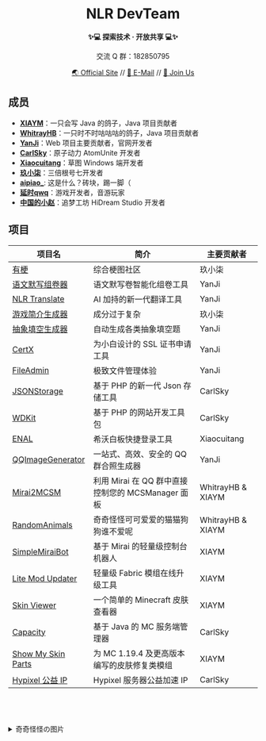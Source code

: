 
<!--  





  ⚠ 内部成员请注意
  修改本文件时请同步更新 NLR-DevTeam/Website-V2 存储库的信息、或联系 Web 开发者协助更新
  以确保 Github 主页和官方网站中相关信息同步





-->

<h1 align=center>NLR DevTeam</h1>
<p align=center><b>✨💻 探索技术 · 开放共享 💻✨</b></p>
<p align=center>交流 Q 群：182850795</p>
<p align=center>
  <a href="//www.nlrdev.top" target="_blank">🌏 Official Site</a> //
  <a href="mailto:contact@nlrdev.top">📧 E-Mail</a> // 
  <a href="//join.nlrdev.top" target="_blank">🐧 Join Us</a>
</p>

## 成员

- **[XIAYM](//xiaym.link)**：一只会写 Java 的鸽子，Java 项目贡献者
- **[WhitrayHB](//whitrayhb.top)**：一只时不时咕咕咕的鸽子，Java 项目贡献者
- **[YanJi](//i.simsv.com)**：Web 项目主要贡献者，官网开发者
- **[CarlSky](//carlsky.cn)**：原子动力 AtomUnite 开发者
- **[Xiaocuitang](//iceawa.com)**：草图 Windows 端开发者
- **[玖小柒](//jiuxiaoqi.top)**：三倍根号七开发者
- **[aipiao_](http://aipiao.fun)**: 这是什么？砖块，踢一脚（
- **[延时qwq](//data.yanshiqwq.cn)**：游戏开发者，音游玩家
- **[中国的小赵](//xiaozhao233.top)**：追梦工坊 HiDream Studio 开发者

## 项目


|项目名|简介|主要贡献者|
|--|--|--|
|[有梗](https://meme.nlrdev.top/)|综合梗图社区|玖小柒|
|[语文默写组卷器](https://dictation.nlrdev.top)|语文默写卷智能化组卷工具|YanJi|
|[NLR Translate](https://fanyi.nlrdev.top)|AI 加持的新一代翻译工具|YanJi|
|[游戏简介生成器](https://game-intro.nlrdev.top/)|成分过于复杂|玖小柒|
|[抽象填空生成器](https://cx.nlrdev.top)|自动生成各类抽象填空题|YanJi|
|[CertX](https://certx.nlrdev.top)|为小白设计的 SSL 证书申请工具|YanJi|
|[FileAdmin](https://fileadmin.top)|极致文件管理体验|YanJi|
|[JSONStorage](https://github.com/NLR-DevTeam/JsonStorage)|基于 PHP 的新一代 Json 存储工具|CarlSky|
|[WDKit](https://github.com/NLR-DevTeam/WDK)|基于 PHP 的网站开发工具包|CarlSky|
|[ENAL](https://enal.nlrdev.top)|希沃白板快捷登录工具|Xiaocuitang|
|[QQImageGenerator](https://github.com/NLR-DevTeam/QQImageGenerator)|一站式、高效、安全的 QQ 群合照生成器|YanJi|
|[Mirai2MCSM](https://github.com/NLR-DevTeam/Mirai2MCSM)|利用 Mirai 在 QQ 群中直接控制您的 MCSManager 面板|WhitrayHB & XIAYM|
|[RandomAnimals](https://github.com/NLR-DevTeam/RandomAnimalsRewrite)|奇奇怪怪可可爱爱的猫猫狗狗谁不爱呢|WhitrayHB & XIAYM|
|[SimpleMiraiBot](https://github.com/NLR-DevTeam/SimpleMiraiBot)|基于 Mirai 的轻量级控制台机器人|XIAYM|
|[Lite Mod Updater](https://github.com/NLR-DevTeam/LiteModUpdater)|轻量级 Fabric 模组在线升级工具|XIAYM|
|[Skin Viewer](https://github.com/NLR-DevTeam/SkinViewer)|一个简单的 Minecraft 皮肤查看器|XIAYM|
|[Capacity](https://github.com/NLR-DevTeam/Capacity)|基于 Java 的 MC 服务端管理器|CarlSky|
|[Show My Skin Parts](https://github.com/NLR-DevTeam/ShowMySkinParts)|为 MC 1.19.4 及更高版本编写的皮肤修复类模组|XIAYM|
|[Hypixel 公益 IP](https://sendx.arkpowered.cn)|Hypixel 服务器公益加速 IP|CarlSky|

<br/>

#  

<details>
  <summary>奇奇怪怪の图片</summary>
  <img src="https://static.nlrdev.top/developer-jued/whitrayhb.gif" width="25%"><img src="https://static.nlrdev.top/developer-jued/ray.gif" width="25%"><img src="https://static.nlrdev.top/developer-jued/yanji.gif" width="25%"><img src="https://static.nlrdev.top/developer-jued/xiaym.gif" width="25%">
  <img src="https://static.nlrdev.top/zhen-huo/jueXiaym.webp" width="25%"><img src="https://static.nlrdev.top/zhen-huo/jueXiaym.webp" width="25%"><img src="https://static.nlrdev.top/zhen-huo/jueXiaym.webp" width="25%"><img src="https://static.nlrdev.top/zhen-huo/nao.webp" width="25%">
</details>
